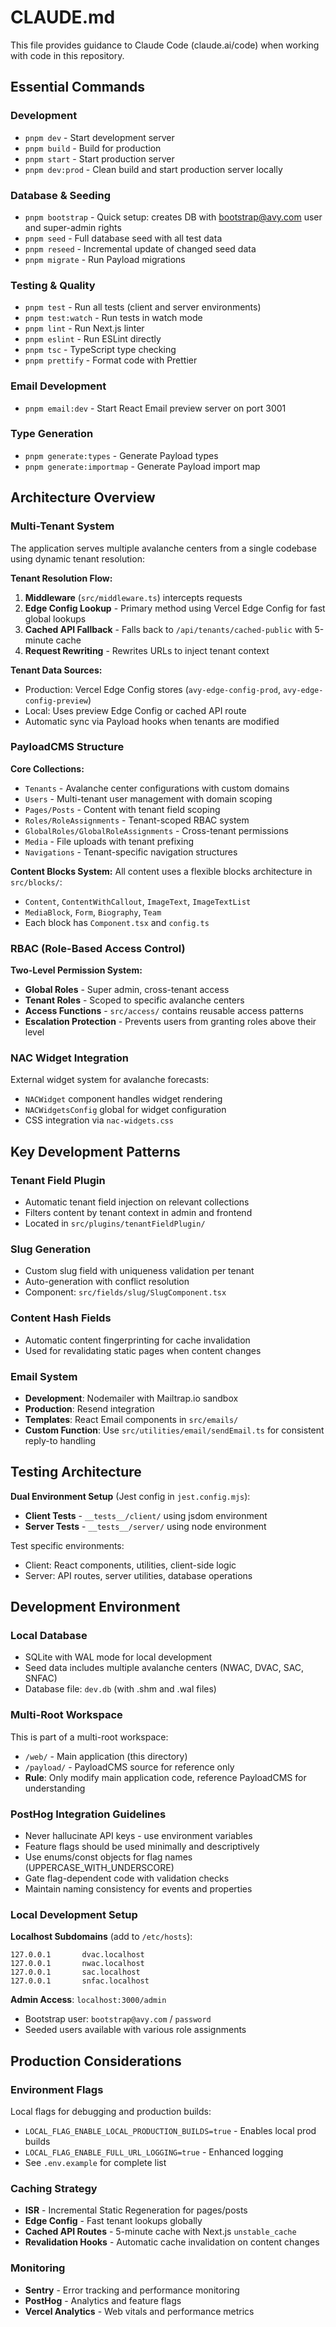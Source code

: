 # CLAUDE.md

This file provides guidance to Claude Code (claude.ai/code) when working with code in this repository.

## Essential Commands

### Development

- `pnpm dev` - Start development server
- `pnpm build` - Build for production
- `pnpm start` - Start production server
- `pnpm dev:prod` - Clean build and start production server locally

### Database & Seeding

- `pnpm bootstrap` - Quick setup: creates DB with bootstrap@avy.com user and super-admin rights
- `pnpm seed` - Full database seed with all test data
- `pnpm reseed` - Incremental update of changed seed data
- `pnpm migrate` - Run Payload migrations

### Testing & Quality

- `pnpm test` - Run all tests (client and server environments)
- `pnpm test:watch` - Run tests in watch mode
- `pnpm lint` - Run Next.js linter
- `pnpm eslint` - Run ESLint directly
- `pnpm tsc` - TypeScript type checking
- `pnpm prettify` - Format code with Prettier

### Email Development

- `pnpm email:dev` - Start React Email preview server on port 3001

### Type Generation

- `pnpm generate:types` - Generate Payload types
- `pnpm generate:importmap` - Generate Payload import map

## Architecture Overview

### Multi-Tenant System

The application serves multiple avalanche centers from a single codebase using dynamic tenant resolution:

**Tenant Resolution Flow:**

1. **Middleware** (`src/middleware.ts`) intercepts requests
2. **Edge Config Lookup** - Primary method using Vercel Edge Config for fast global lookups
3. **Cached API Fallback** - Falls back to `/api/tenants/cached-public` with 5-minute cache
4. **Request Rewriting** - Rewrites URLs to inject tenant context

**Tenant Data Sources:**

- Production: Vercel Edge Config stores (`avy-edge-config-prod`, `avy-edge-config-preview`)
- Local: Uses preview Edge Config or cached API route
- Automatic sync via Payload hooks when tenants are modified

### PayloadCMS Structure

**Core Collections:**

- `Tenants` - Avalanche center configurations with custom domains
- `Users` - Multi-tenant user management with domain scoping
- `Pages/Posts` - Content with tenant field scoping
- `Roles/RoleAssignments` - Tenant-scoped RBAC system
- `GlobalRoles/GlobalRoleAssignments` - Cross-tenant permissions
- `Media` - File uploads with tenant prefixing
- `Navigations` - Tenant-specific navigation structures

**Content Blocks System:**
All content uses a flexible blocks architecture in `src/blocks/`:

- `Content`, `ContentWithCallout`, `ImageText`, `ImageTextList`
- `MediaBlock`, `Form`, `Biography`, `Team`
- Each block has `Component.tsx` and `config.ts`

### RBAC (Role-Based Access Control)

**Two-Level Permission System:**

- **Global Roles** - Super admin, cross-tenant access
- **Tenant Roles** - Scoped to specific avalanche centers
- **Access Functions** - `src/access/` contains reusable access patterns
- **Escalation Protection** - Prevents users from granting roles above their level

### NAC Widget Integration

External widget system for avalanche forecasts:

- `NACWidget` component handles widget rendering
- `NACWidgetsConfig` global for widget configuration
- CSS integration via `nac-widgets.css`

## Key Development Patterns

### Tenant Field Plugin

- Automatic tenant field injection on relevant collections
- Filters content by tenant context in admin and frontend
- Located in `src/plugins/tenantFieldPlugin/`

### Slug Generation

- Custom slug field with uniqueness validation per tenant
- Auto-generation with conflict resolution
- Component: `src/fields/slug/SlugComponent.tsx`

### Content Hash Fields

- Automatic content fingerprinting for cache invalidation
- Used for revalidating static pages when content changes

### Email System

- **Development**: Nodemailer with Mailtrap.io sandbox
- **Production**: Resend integration
- **Templates**: React Email components in `src/emails/`
- **Custom Function**: Use `src/utilities/email/sendEmail.ts` for consistent reply-to handling

## Testing Architecture

**Dual Environment Setup** (Jest config in `jest.config.mjs`):

- **Client Tests** - `__tests__/client/` using jsdom environment
- **Server Tests** - `__tests__/server/` using node environment

Test specific environments:

- Client: React components, utilities, client-side logic
- Server: API routes, server utilities, database operations

## Development Environment

### Local Database

- SQLite with WAL mode for local development
- Seed data includes multiple avalanche centers (NWAC, DVAC, SAC, SNFAC)
- Database file: `dev.db` (with .shm and .wal files)

### Multi-Root Workspace

This is part of a multi-root workspace:

- `/web/` - Main application (this directory)
- `/payload/` - PayloadCMS source for reference only
- **Rule**: Only modify main application code, reference PayloadCMS for understanding

### PostHog Integration Guidelines

- Never hallucinate API keys - use environment variables
- Feature flags should be used minimally and descriptively
- Use enums/const objects for flag names (UPPERCASE_WITH_UNDERSCORE)
- Gate flag-dependent code with validation checks
- Maintain naming consistency for events and properties

### Local Development Setup

**Localhost Subdomains** (add to `/etc/hosts`):

```
127.0.0.1       dvac.localhost
127.0.0.1       nwac.localhost
127.0.0.1       sac.localhost
127.0.0.1       snfac.localhost
```

**Admin Access**: `localhost:3000/admin`

- Bootstrap user: `bootstrap@avy.com` / `password`
- Seeded users available with various role assignments

## Production Considerations

### Environment Flags

Local flags for debugging and production builds:

- `LOCAL_FLAG_ENABLE_LOCAL_PRODUCTION_BUILDS=true` - Enables local prod builds
- `LOCAL_FLAG_ENABLE_FULL_URL_LOGGING=true` - Enhanced logging
- See `.env.example` for complete list

### Caching Strategy

- **ISR** - Incremental Static Regeneration for pages/posts
- **Edge Config** - Fast tenant lookups globally
- **Cached API Routes** - 5-minute cache with Next.js `unstable_cache`
- **Revalidation Hooks** - Automatic cache invalidation on content changes

### Monitoring

- **Sentry** - Error tracking and performance monitoring
- **PostHog** - Analytics and feature flags
- **Vercel Analytics** - Web vitals and performance metrics
